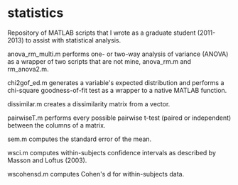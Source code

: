 statistics
==========
Repository of MATLAB scripts that I wrote as a graduate student (2011-2013) to assist with statistical analysis.



anova_rm_multi.m performs one- or two-way analysis of variance (ANOVA) as a wrapper of two scripts that are not mine, anova_rm.m and rm_anova2.m.

chi2gof_ed.m generates a variable's expected distribution and performs a chi-square goodness-of-fit test as a wrapper to a native MATLAB function.

dissimilar.m creates a dissimilarity matrix from a vector.

pairwiseT.m performs every possible pairwise t-test (paired or independent) between the columns of a matrix.

sem.m computes the standard error of the mean.

wsci.m computes within-subjects confidence intervals as described by Masson and Loftus (2003).

wscohensd.m computes Cohen's d for within-subjects data.
